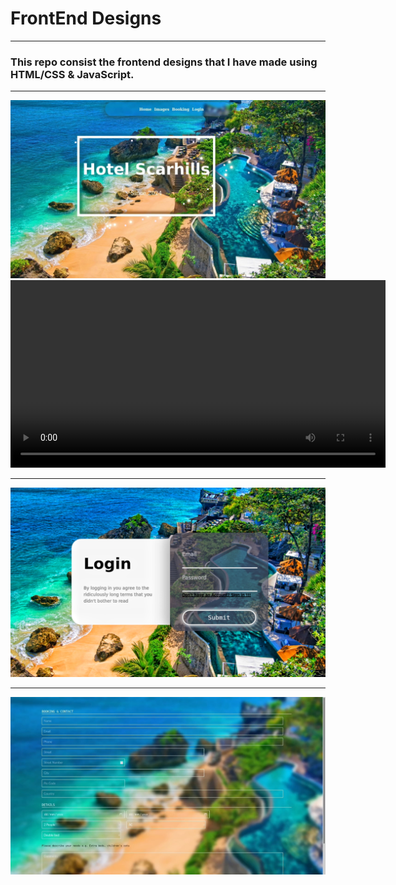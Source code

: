 # FrontEnd Designs 
---
### This repo consist the frontend designs that I have made using HTML/CSS & JavaScript.
---

![Alt text](Home.jpg)
<video width="600" controls>
  <source src="Home.mp4" type="video/mp4">
</video>

---
![Alt text](login.png)

---
![Alt text](bookingform.jpg)




